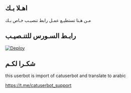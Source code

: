## اهـلا بـك
مـن هـنا تستطيـع عمـل رابط تنصيـب خـاص بـك

## رابـط السـورس للتنـصيـب

[![Deploy](https://www.herokucdn.com/deploy/button.svg)](https://heroku.com/deploy?template=https://github.com/tyuiopt/jmthon)

## شكـرا لكـم 


this userbot is import of catuserbot and translate to arabic

https://t.me/catuserbot_support
